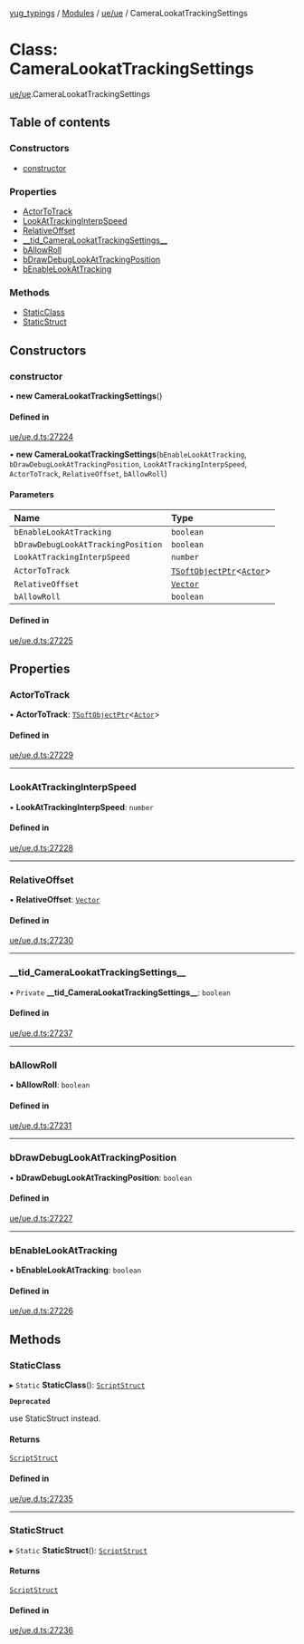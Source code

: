 [yug_typings](../README.md) / [Modules](../modules.md) / [ue/ue](../modules/ue_ue.md) / CameraLookatTrackingSettings

# Class: CameraLookatTrackingSettings

[ue/ue](../modules/ue_ue.md).CameraLookatTrackingSettings

## Table of contents

### Constructors

- [constructor](ue_ue.CameraLookatTrackingSettings.md#constructor)

### Properties

- [ActorToTrack](ue_ue.CameraLookatTrackingSettings.md#actortotrack)
- [LookAtTrackingInterpSpeed](ue_ue.CameraLookatTrackingSettings.md#lookattrackinginterpspeed)
- [RelativeOffset](ue_ue.CameraLookatTrackingSettings.md#relativeoffset)
- [\_\_tid\_CameraLookatTrackingSettings\_\_](ue_ue.CameraLookatTrackingSettings.md#__tid_cameralookattrackingsettings__)
- [bAllowRoll](ue_ue.CameraLookatTrackingSettings.md#ballowroll)
- [bDrawDebugLookAtTrackingPosition](ue_ue.CameraLookatTrackingSettings.md#bdrawdebuglookattrackingposition)
- [bEnableLookAtTracking](ue_ue.CameraLookatTrackingSettings.md#benablelookattracking)

### Methods

- [StaticClass](ue_ue.CameraLookatTrackingSettings.md#staticclass)
- [StaticStruct](ue_ue.CameraLookatTrackingSettings.md#staticstruct)

## Constructors

### constructor

• **new CameraLookatTrackingSettings**()

#### Defined in

[ue/ue.d.ts:27224](https://github.com/YugMetaverse/yug_typings/blob/b7d9b19/ue/ue.d.ts#L27224)

• **new CameraLookatTrackingSettings**(`bEnableLookAtTracking`, `bDrawDebugLookAtTrackingPosition`, `LookAtTrackingInterpSpeed`, `ActorToTrack`, `RelativeOffset`, `bAllowRoll`)

#### Parameters

| Name | Type |
| :------ | :------ |
| `bEnableLookAtTracking` | `boolean` |
| `bDrawDebugLookAtTrackingPosition` | `boolean` |
| `LookAtTrackingInterpSpeed` | `number` |
| `ActorToTrack` | [`TSoftObjectPtr`](../modules/ue_puerts.md#tsoftobjectptr)<[`Actor`](ue_ue.Actor.md)\> |
| `RelativeOffset` | [`Vector`](ue_ue_s.Vector.md) |
| `bAllowRoll` | `boolean` |

#### Defined in

[ue/ue.d.ts:27225](https://github.com/YugMetaverse/yug_typings/blob/b7d9b19/ue/ue.d.ts#L27225)

## Properties

### ActorToTrack

• **ActorToTrack**: [`TSoftObjectPtr`](../modules/ue_puerts.md#tsoftobjectptr)<[`Actor`](ue_ue.Actor.md)\>

#### Defined in

[ue/ue.d.ts:27229](https://github.com/YugMetaverse/yug_typings/blob/b7d9b19/ue/ue.d.ts#L27229)

___

### LookAtTrackingInterpSpeed

• **LookAtTrackingInterpSpeed**: `number`

#### Defined in

[ue/ue.d.ts:27228](https://github.com/YugMetaverse/yug_typings/blob/b7d9b19/ue/ue.d.ts#L27228)

___

### RelativeOffset

• **RelativeOffset**: [`Vector`](ue_ue_s.Vector.md)

#### Defined in

[ue/ue.d.ts:27230](https://github.com/YugMetaverse/yug_typings/blob/b7d9b19/ue/ue.d.ts#L27230)

___

### \_\_tid\_CameraLookatTrackingSettings\_\_

• `Private` **\_\_tid\_CameraLookatTrackingSettings\_\_**: `boolean`

#### Defined in

[ue/ue.d.ts:27237](https://github.com/YugMetaverse/yug_typings/blob/b7d9b19/ue/ue.d.ts#L27237)

___

### bAllowRoll

• **bAllowRoll**: `boolean`

#### Defined in

[ue/ue.d.ts:27231](https://github.com/YugMetaverse/yug_typings/blob/b7d9b19/ue/ue.d.ts#L27231)

___

### bDrawDebugLookAtTrackingPosition

• **bDrawDebugLookAtTrackingPosition**: `boolean`

#### Defined in

[ue/ue.d.ts:27227](https://github.com/YugMetaverse/yug_typings/blob/b7d9b19/ue/ue.d.ts#L27227)

___

### bEnableLookAtTracking

• **bEnableLookAtTracking**: `boolean`

#### Defined in

[ue/ue.d.ts:27226](https://github.com/YugMetaverse/yug_typings/blob/b7d9b19/ue/ue.d.ts#L27226)

## Methods

### StaticClass

▸ `Static` **StaticClass**(): [`ScriptStruct`](ue_ue.ScriptStruct.md)

**`Deprecated`**

use StaticStruct instead.

#### Returns

[`ScriptStruct`](ue_ue.ScriptStruct.md)

#### Defined in

[ue/ue.d.ts:27235](https://github.com/YugMetaverse/yug_typings/blob/b7d9b19/ue/ue.d.ts#L27235)

___

### StaticStruct

▸ `Static` **StaticStruct**(): [`ScriptStruct`](ue_ue.ScriptStruct.md)

#### Returns

[`ScriptStruct`](ue_ue.ScriptStruct.md)

#### Defined in

[ue/ue.d.ts:27236](https://github.com/YugMetaverse/yug_typings/blob/b7d9b19/ue/ue.d.ts#L27236)
